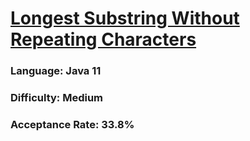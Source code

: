 # [Longest Substring Without Repeating Characters](https://leetcode.com/problems/longest-substring-without-repeating-characters/)

### Language: Java 11

### Difficulty: Medium

### Acceptance Rate: 33.8%
